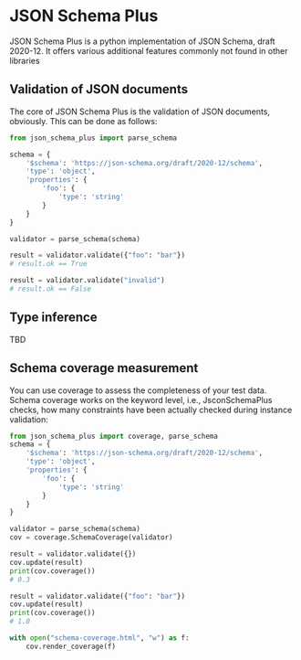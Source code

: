 # JSON Schema Plus

JSON Schema Plus is a python implementation of JSON Schema, draft 2020-12.
It offers various additional features commonly not found in other libraries

## Validation of JSON documents

The core of JSON Schema Plus is the validation of JSON documents, obviously.
This can be done as follows:

```python
from json_schema_plus import parse_schema

schema = {
    '$schema': 'https://json-schema.org/draft/2020-12/schema',
    'type': 'object',
    'properties': {
        'foo': {
            'type': 'string'
        }
    }
}

validator = parse_schema(schema)

result = validator.validate({"foo": "bar"})
# result.ok == True

result = validator.validate("invalid")
# result.ok == False

```

## Type inference
TBD

## Schema coverage measurement
You can use coverage to assess the completeness of your test data.
Schema coverage works on the keyword level, i.e., JsconSchemaPlus checks, how many constraints have been actually checked during instance validation:

```python
from json_schema_plus import coverage, parse_schema
schema = {
    '$schema': 'https://json-schema.org/draft/2020-12/schema',
    'type': 'object',
    'properties': {
        'foo': {
            'type': 'string'
        }
    }
}

validator = parse_schema(schema)
cov = coverage.SchemaCoverage(validator)

result = validator.validate({})
cov.update(result)
print(cov.coverage())
# 0.3

result = validator.validate({"foo": "bar"})
cov.update(result)
print(cov.coverage())
# 1.0

with open("schema-coverage.html", "w") as f:
    cov.render_coverage(f)
```

